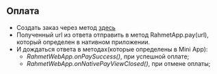 ## Оплата 
- Создать заказ через метод [здесь](https://github.com/ulan61/docs/blob/master/docs/order.md) 
- Полученный url из ответа отправить в метод RahmetApp.pay(url), который определен в нативном приложении.
- И дождаться ответа в методах(которые определены в Mini App):
    - *RahmetWebApp.onPaySuccess()*, при успешной оплате;
    - *RahmetWebApp.onNativePayViewClosed()*, при отмене оплаты;
